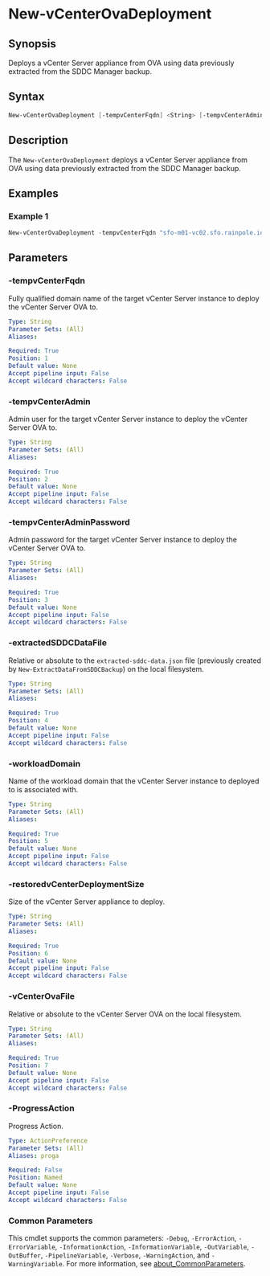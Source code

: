 # New-vCenterOvaDeployment

## Synopsis

Deploys a vCenter Server appliance from OVA using data previously extracted from the SDDC Manager backup.

## Syntax

```powershell
New-vCenterOvaDeployment [-tempvCenterFqdn] <String> [-tempvCenterAdmin] <String> [-tempvCenterAdminPassword] <String> [-extractedSDDCDataFile] <String> [-workloadDomain] <String> [-restoredvCenterDeploymentSize] <String> [-vCenterOvaFile] <String> [-ProgressAction <ActionPreference>] [<CommonParameters>]
```

## Description

The `New-vCenterOvaDeployment` deploys a vCenter Server appliance from OVA using data previously extracted from the SDDC Manager backup.

## Examples

### Example 1

```powershell
New-vCenterOvaDeployment -tempvCenterFqdn "sfo-m01-vc02.sfo.rainpole.io" -tempvCenterAdmin "administrator@vsphere.local" -tempvCenterAdminPassword "VMw@re1!" -extractedSDDCDataFile ".\extracted-sddc-data.json" -workloadDomain "sfo-m01" -restoredvCenterDeploymentSize "small" -vCenterOvaFile "F:\OVA\VMware-vCenter-Server-Appliance-7.0.3.01400-21477706_OVF10.ova"
```

## Parameters

### -tempvCenterFqdn

Fully qualified domain name of the target vCenter Server instance to deploy the vCenter Server OVA to.

```yaml
Type: String
Parameter Sets: (All)
Aliases:

Required: True
Position: 1
Default value: None
Accept pipeline input: False
Accept wildcard characters: False
```

### -tempvCenterAdmin

Admin user for the target vCenter Server instance to deploy the vCenter Server OVA to.

```yaml
Type: String
Parameter Sets: (All)
Aliases:

Required: True
Position: 2
Default value: None
Accept pipeline input: False
Accept wildcard characters: False
```

### -tempvCenterAdminPassword

Admin password for the target vCenter Server instance to deploy the vCenter Server OVA to.

```yaml
Type: String
Parameter Sets: (All)
Aliases:

Required: True
Position: 3
Default value: None
Accept pipeline input: False
Accept wildcard characters: False
```

### -extractedSDDCDataFile

Relative or absolute to the `extracted-sddc-data.json` file (previously created by `New-ExtractDataFromSDDCBackup`) on the local filesystem.

```yaml
Type: String
Parameter Sets: (All)
Aliases:

Required: True
Position: 4
Default value: None
Accept pipeline input: False
Accept wildcard characters: False
```

### -workloadDomain

Name of the workload domain that the vCenter Server instance to deployed to is associated with.

```yaml
Type: String
Parameter Sets: (All)
Aliases:

Required: True
Position: 5
Default value: None
Accept pipeline input: False
Accept wildcard characters: False
```

### -restoredvCenterDeploymentSize

Size of the vCenter Server appliance to deploy.

```yaml
Type: String
Parameter Sets: (All)
Aliases:

Required: True
Position: 6
Default value: None
Accept pipeline input: False
Accept wildcard characters: False
```

### -vCenterOvaFile

Relative or absolute to the vCenter Server OVA on the local filesystem.

```yaml
Type: String
Parameter Sets: (All)
Aliases:

Required: True
Position: 7
Default value: None
Accept pipeline input: False
Accept wildcard characters: False
```

### -ProgressAction

Progress Action.

```yaml
Type: ActionPreference
Parameter Sets: (All)
Aliases: proga

Required: False
Position: Named
Default value: None
Accept pipeline input: False
Accept wildcard characters: False
```

### Common Parameters

This cmdlet supports the common parameters: `-Debug`, `-ErrorAction`, `-ErrorVariable`, `-InformationAction`, `-InformationVariable`, `-OutVariable`, `-OutBuffer`, `-PipelineVariable`, `-Verbose`, `-WarningAction`, and `-WarningVariable`. For more information, see [about_CommonParameters](http://go.microsoft.com/fwlink/?LinkID=113216).
